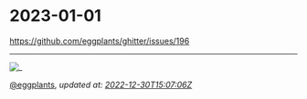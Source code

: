 # 2023-01-01

<https://github.com/eggplants/ghitter/issues/196>

---

![_](https://github.githubassets.com/images/mona-loading-default.gif)

[@eggplants](https://github.com/eggplants), *updated at: [2022-12-30T15:07:06Z](https://github.com/eggplants/ghitter/issues/196#issue-1514582863)*
